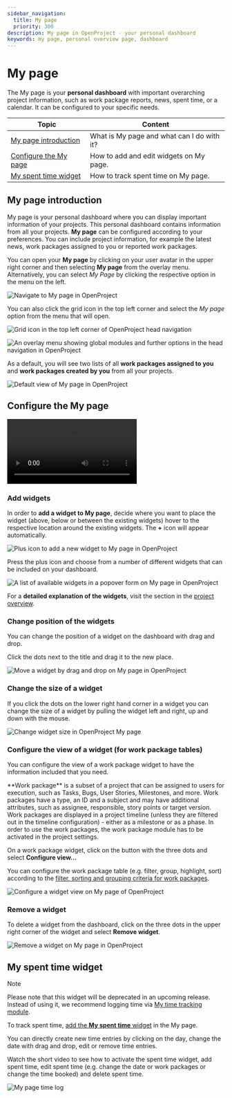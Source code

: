 ```yaml
---
sidebar_navigation:
  title: My page
  priority: 300
description: My page in OpenProject - your personal dashboard
keywords: my page, personal overview page, dashboard
---
```


# My page

The My page is your **personal dashboard** with important overarching project information, such as work package reports, news, spent time, or a calendar. It can be configured to your specific needs.

| Topic                                           | Content                                    |
| ----------------------------------------------- | ------------------------------------------ |
| [My page introduction](#my-page-introduction)   | What is My page and what can I do with it? |
| [Configure the My page](#configure-the-my-page) | How to add and edit widgets on My page.    |
| [My spent time widget](#my-spent-time-widget)   | How to track spent time on My page.        |

## My page introduction

My page is your personal dashboard where you can display important information of your projects. This personal dashboard contains information from all your projects. **My page** can be configured according to your preferences. You can include project information, for example the latest news, work packages assigned to you or reported work packages.

You can open your **My page** by clicking on your user avatar in the upper right corner and then selecting **My page** from the overlay menu. Alternatively, you can select *My Page* by clicking the respective option in the menu on the left. 

![Navigate to My page in OpenProject](openproject_getting_started_my_page_navigate.png)

You can also click the grid icon in the top left corner and select the *My page* option from the menu that will open.

![Grid icon in the top left corner of OpenProject head navigation](openproject_getting_started_my_page_grid_icon.png)



![An overlay menu showing global modules and further options in the head navigation in OpenProject](openproject_getting_started_my_page_grid_icon_menu_opened.png)

As a default, you will see two lists of all **work packages assigned to you** and **work packages created by you** from all your projects.

![Default view of My page in OpenProject](openproject_getting_started_my_page_default_view.png)

## Configure the My page

<video src="https://openproject-docs.s3.eu-central-1.amazonaws.com/videos/OpenProject-Quick_guide-Widgets.mp4"></video>

### Add widgets

In order to **add a widget to My page**, decide where you want to place the widget (above, below or between the existing widgets) hover to the respective location around the existing widgets. The **+** icon will appear automatically.

![Plus icon to add a new widget to My page in OpenProject](openproject_getting_started_my_page_add_widget_icon.png)

Press the plus icon and choose from a number of different widgets that can be included on your dashboard.

![A list of available widgets in a popover form on My page in OpenProject](openproject_getting_started_my_page_widget_list.png)

For a **detailed explanation of the widgets**, visit the section in the [project overview](../../user-guide/project-overview/#available-project-overview-widgets).

### Change position of the widgets

You can change the position of a widget on the dashboard with drag and drop.

Click the dots next to the title and drag it to the new place.

![Move a widget by drag and drop on My page in OpenProject](openproject_getting_started_my_page_move_widget.png)

### Change the size of a widget

If you click the dots on the lower right hand corner in a widget you can change the size of a widget by pulling the widget left and right, up and down with the mouse.

![Change widget size in OpenProject My page](openproject_getting_started_my_page_resize_widget.png)

### Configure the view of a widget (for work package tables)

You can configure the view of a work package widget to have the information included that you need.

<div class="glossary">
**Work package** is a subset of a project that can be assigned to users for execution, such as Tasks, Bugs, User Stories, Milestones, and more. Work packages have a type, an ID and a subject and may have additional attributes, such as assignee, responsible, story points or target version. Work packages are displayed in a project timeline (unless they are filtered out in the timeline configuration) - either as a milestone or as a phase. In order to use the work packages, the work package module has to be activated in the project settings.

</div>

On a work package widget, click on the button with the three dots and select **Configure view...**

You can configure the work package table (e.g. filter, group, highlight, sort) according to the [filter, sorting and grouping criteria for work packages](../../user-guide/work-packages/work-package-table-configuration/).

![Configure a widget view on My page of OpenProject](openproject_getting_started_configure_widget_view.gif)

### Remove a widget

To delete a widget from the dashboard, click on the three dots in the upper right corner of the widget and select **Remove widget**.

![Remove a widget on My page in OpenProject](openproject_getting_started_my_page_remove_widget.png)

## My spent time widget

> [!NOTE]
>
> Please note that this widget will be deprecated in an upcoming release. Instead of using it, we recommend logging time via [My time tracking module](../../user-guide/time-and-costs/my-time-tracking/). 

To track spent time, [add the **My spent time** widget](#add-widgets) in the My page.

You can directly create new time entries by clicking on the day, change the date with drag and drop, edit or remove time entries.

Watch the short video to see how to activate the spent time widget, add spent time, edit spent time (e.g. change the date or work packages or change the time booked) and delete spent time.

![My page time log](my-page-time-log.gif)
